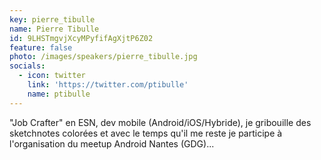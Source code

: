 ```yaml
---
key: pierre_tibulle
name: Pierre Tibulle
id: 9LHSTmgvjXcyMPyfifAgXjtP6Z02
feature: false
photo: /images/speakers/pierre_tibulle.jpg
socials:
  - icon: twitter
    link: 'https://twitter.com/ptibulle'
    name: ptibulle
---
```

"Job Crafter" en ESN, dev mobile (Android/iOS/Hybride), je gribouille des sketchnotes colorées et avec le temps qu'il me reste je participe à l'organisation du meetup Android Nantes (GDG)...